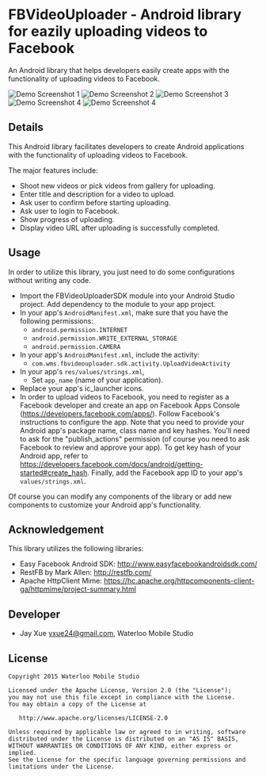 # FBVideoUploader - Android library for eazily uploading videos to Facebook

An Android library that helps developers easily create apps with the functionality of uploading videos to Facebook.

![Demo Screenshot 1](https://github.com/jayxue/FBVideoUploader/blob/master/FBVideoUploaderSDK/src/main/res/raw/screenshot_1.png)
![Demo Screenshot 2](https://github.com/jayxue/FBVideoUploader/blob/master/FBVideoUploaderSDK/src/main/res/raw/screenshot_2.png)
![Demo Screenshot 3](https://github.com/jayxue/FBVideoUploader/blob/master/FBVideoUploaderSDK/src/main/res/raw/screenshot_3.png)
![Demo Screenshot 4](https://github.com/jayxue/FBVideoUploader/blob/master/FBVideoUploaderSDK/src/main/res/raw/screenshot_4.png)
![Demo Screenshot 4](https://github.com/jayxue/FBVideoUploader/blob/master/FBVideoUploaderSDK/src/main/res/raw/screenshot_5.png)

Details
-------
This Android library facilitates developers to create Android applications with the functionality of uploading videos to Facebook.

The major features include:
* Shoot new videos or pick videos from gallery for uploading.
* Enter title and description for a video to upload.
* Ask user to confirm before starting uploading.
* Ask user to login to Facebook.
* Show progress of uploading.
* Display video URL after uploading is successfully completed.

Usage
-----

In order to utilize this library, you just need to do some configurations without writing any code.
* Import the FBVideoUploaderSDK module into your Android Studio project. Add dependency to the module to your app project.
* In your app's ```AndroidManifest.xml```, make sure that you have the following permissions:
  * ```android.permission.INTERNET```
  * ```android.permission.WRITE_EXTERNAL_STORAGE```
  * ```android.permission.CAMERA```
* In your app's ```AndroidManifest.xml```, include the activity:
  * ```com.wms.fbvideouploader.sdk.activity.UploadVideoActivity```
* In your app's ```res/values/strings.xml```,
  * Set ```app_name``` (name of your application).
* Replace your app's ic_launcher icons.
* In order to upload videos to Facebook, you need to register as a Facebook developer and create an app on Facebook Apps Console (https://developers.facebook.com/apps/).
  Follow Facebook's instructions to configure the app. Note that you need to provide your Android app's package name, class name and key hashes. You'll need to ask for the "publish_actions" permission (of course you need to ask Facebook to review and approve your app).
  To get key hash of your Android app, refer to https://developers.facebook.com/docs/android/getting-started#create_hash.
  Finally, add the Facebook app ID to your app's ```values/strings.xml```.
 
Of course you can modify any components of the library or add new components to customize your Android app's functionality.

Acknowledgement
---------------

This library utilizes the following libraries:
* Easy Facebook Android SDK: http://www.easyfacebookandroidsdk.com/
* RestFB by Mark Allen: http://restfb.com/
* Apache HttpClient Mime: https://hc.apache.org/httpcomponents-client-ga/httpmime/project-summary.html

Developer
---------
* Jay Xue <yxue24@gmail.com>, Waterloo Mobile Studio

License
-------

    Copyright 2015 Waterloo Mobile Studio

    Licensed under the Apache License, Version 2.0 (the "License");
    you may not use this file except in compliance with the License.
    You may obtain a copy of the License at

       http://www.apache.org/licenses/LICENSE-2.0

    Unless required by applicable law or agreed to in writing, software
    distributed under the License is distributed on an "AS IS" BASIS,
    WITHOUT WARRANTIES OR CONDITIONS OF ANY KIND, either express or implied.
    See the License for the specific language governing permissions and
    limitations under the License.
